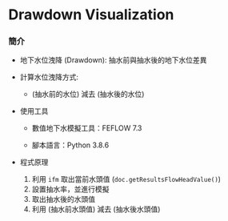 # Drawdown Visualization

### 簡介

* 地下水位洩降 (Drawdown): 抽水前與抽水後的地下水位差異

* 計算水位洩降方式:
    * (抽水前的水位) 減去 (抽水後的水位)

* 使用工具
    * 數值地下水模擬工具：FEFLOW 7.3

    * 腳本語言：Python 3.8.6

* 程式原理
    1. 利用 `ifm` 取出當前水頭值 (`doc.getResultsFlowHeadValue()`)
    2. 設置抽水率，並進行模擬
    3. 取出抽水後的水頭值
    4. 利用 (抽水前水頭值) 減去 (抽水後水頭值)

